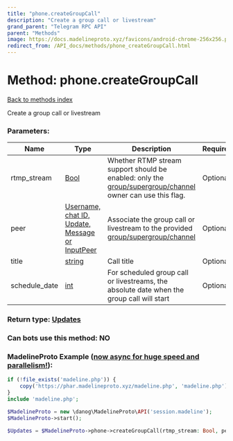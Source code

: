 ```yaml
---
title: "phone.createGroupCall"
description: "Create a group call or livestream"
grand_parent: "Telegram RPC API"
parent: "Methods"
image: https://docs.madelineproto.xyz/favicons/android-chrome-256x256.png
redirect_from: /API_docs/methods/phone_createGroupCall.html
---
```

# Method: phone.createGroupCall
[Back to methods index](index.html)



Create a group call or livestream

### Parameters:

| Name     |    Type       | Description | Required |
|----------|---------------|-------------|----------|
|rtmp\_stream|[Bool](/API_docs/types/Bool.html) | Whether RTMP stream support should be enabled: only the [group/supergroup/channel](https://core.telegram.org/api/channel) owner can use this flag. | Optional|
|peer|[Username, chat ID, Update, Message or InputPeer](/API_docs/types/InputPeer.html) | Associate the group call or livestream to the provided [group/supergroup/channel](https://core.telegram.org/api/channel) | Optional|
|title|[string](/API_docs/types/string.html) | Call title | Optional|
|schedule\_date|[int](/API_docs/types/int.html) | For scheduled group call or livestreams, the absolute date when the group call will start | Optional|


### Return type: [Updates](/API_docs/types/Updates.html)

### Can bots use this method: **NO**


### MadelineProto Example ([now async for huge speed and parallelism!](https://docs.madelineproto.xyz/docs/ASYNC.html)):


```php
if (!file_exists('madeline.php')) {
    copy('https://phar.madelineproto.xyz/madeline.php', 'madeline.php');
}
include 'madeline.php';

$MadelineProto = new \danog\MadelineProto\API('session.madeline');
$MadelineProto->start();

$Updates = $MadelineProto->phone->createGroupCall(rtmp_stream: Bool, peer: InputPeer, title: 'string', schedule_date: int, );
```

